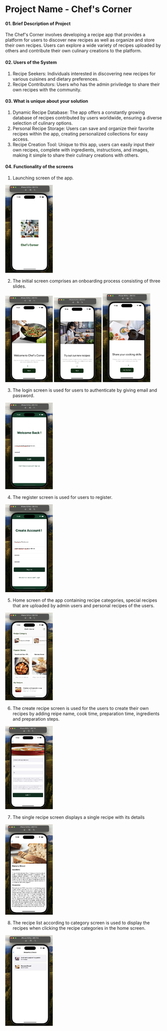 # Project Name - Chef's Corner

#### 01. Brief Description of Project 
The Chef's Corner involves developing a recipe app that provides a platform for users to discover new recipes as well as organize and store their own recipes. Users can explore a wide variety of recipes uploaded by others and contribute their own culinary creations to the platform.
#### 02. Users of the System 
1) Recipe Seekers: Individuals interested in discovering new recipes for various cuisines and dietary preferences.
2) Recipe Contributors: Users who has the admin priviledge to share their own recipes with the community.
#### 03. What is unique about your solution 
1) Dynamic Recipe Database: The app offers a constantly growing database of recipes contributed by users worldwide, ensuring a diverse selection of culinary options.
2) Personal Recipe Storage: Users can save and organize their favorite recipes within the app, creating personalized collections for easy access.
3) Recipe Creation Tool: Unique to this app, users can easily input their own recipes, complete with ingredients, instructions, and images, making it simple to share their culinary creations with others.
#### 04. Functionality of the screens 
1) Launching screen of the app.

<img src="Resources/Launch-Screen.png" alt="Screen 1" width="30%" height="30%">

2) The initial screen comprises an onboarding process consisting of three slides.
   
<img src="Resources/Onboarding-Screen1.png" alt="Screen 1" width="30%" height="30%">
<img src="Resources/Onboarding-Screen2.png" alt="Screen 1" width="30%" height="30%">
<img src="Resources/Onboarding-Screen3.png" alt="Screen 1" width="30%" height="30%">

3) The login screen is used for users to authenticate by giving email and password.

<img src="Resources/Login-Screen.png" alt="Screen 1" width="30%" height="30%">

4) The register screen is used for users to register.

<img src="Resources/Register-Screen.png" alt="Screen 1" width="30%" height="30%">

5) Home screen of the app containing recipe categories, special recipes that are uploaded by admin users and personal recipes of the users.

<img src="Resources/Home-Screen.png" alt="Screen 1" width="30%" height="30%">

6) The create  recipe screen is used for the users to create their own recipes by adding reipe name, cook time, preparation time, ingredients and preparation steps.

<img src="Resources/Create-Recipe-Screen.png" alt="Screen 1" width="30%" height="30%">

7) The single recipe screen displays a single recipe with its details

<img src="Resources/Single-Recipe-Screen.png" alt="Screen 1" width="30%" height="30%">

8) The recipe list according to category screen is used to display the recipes when clicking the recipe categories in the home screen.

<img src="Resources/Recipe-Category-Screen.png" alt="Screen 1" width="30%" height="30%">


